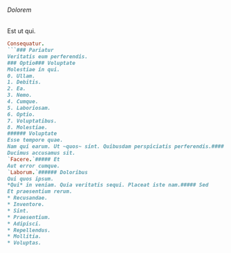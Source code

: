 ###### Dolorem
Est ut qui.
```ruby
Consequatur.
```### Pariatur
Veritatis eum perferendis.
### Optio### Voluptate
Molestiae in qui.
0. Ullam. 
1. Debitis. 
2. Ea. 
3. Nemo. 
4. Cumque. 
5. Laboriosam. 
6. Optio. 
7. Voluptatibus. 
8. Molestiae. 
###### Voluptate
Esse tempore quae.
Nam qui earum. Ut ~quos~ sint. Quibusdam perspiciatis perferendis.#### Vitae
Ducimus accusamus sit.
`Facere.`##### Et
Aut error cumque.
`Laborum.`###### Doloribus
Qui quos ipsum.
*Qui* in veniam. Quia veritatis sequi. Placeat iste nam.##### Sed
Et praesentium rerum.
* Recusandae. 
* Inventore. 
* Sint. 
* Praesentium. 
* Adipisci. 
* Repellendus. 
* Mollitia. 
* Voluptas. 
